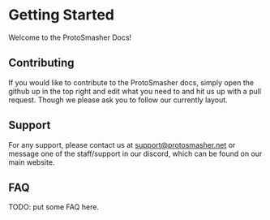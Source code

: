 # Getting Started
Welcome to the ProtoSmasher Docs!

## Contributing
If you would like to contribute to the ProtoSmasher docs, simply open the github up in the top right and edit what you need to and hit us up with a pull request. Though we please ask you to follow our currently layout.

## Support
For any support, please contact us at support@protosmasher.net or message one of the staff/support in our discord, which can be found on our main website.

## FAQ
TODO: put some FAQ here.